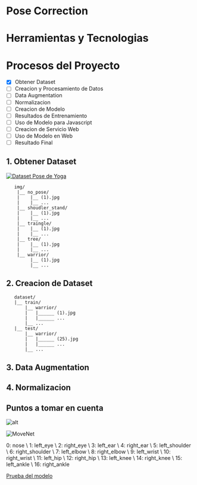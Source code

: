 # Pose Correction

<!-- [![wakatime](https://wakatime.com/badge/github/Grover101/Pose-Correction.svg)](https://wakatime.com/badge/github/Grover101/Pose-Correction) -->

# Herramientas y Tecnologias

# Procesos del Proyecto

- [x] Obtener Dataset
- [ ] Creacion y Procesamiento de Datos
- [ ] Data Augmentation
- [ ] Normalizacion
- [ ] Creacion de Modelo
- [ ] Resultados de Entrenamiento
- [ ] Uso de Modelo para Javascript
- [ ] Creacion de Servicio Web
- [ ] Uso de Modelo en Web
- [ ] Resultado Final

## 1. Obtener Dataset

[![Dataset Pose de Yoga](https://img.shields.io/badge/Dataset-download-blue)](https://drive.google.com/drive/folders/1A5BjyqNvs_q7EfUhTdcNEiesZ8IVxMF2?usp=sharing)

```
   img/
    |__ no_pose/
    |    |__ (1).jpg
    |    |__ ...
    |__ shoudler_stand/
    |    |__ (1).jpg
    |    |__ ...
    |__ traingle/
    |    |__ (1).jpg
    |    |__ ...
    |__ tree/
    |    |__ (1).jpg
    |    |__ ...
    |__ warrior/
         |__ (1).jpg
         |__ ...
```

## 2. Creacion de Dataset

```
   dataset/
   |__ train/
       |__ warrior/
       |   |______ (1).jpg
       |   |______ ...
       |__ ...
   |__ test/
       |__ warrior/
       |   |______ (25).jpg
       |   |______ ...
       |__ ...
```

## 3. Data Augmentation

## 4. Normalizacion

## Puntos a tomar en cuenta

![alt](https://learnopencv.com/wp-content/uploads/2021/05/fix-overlay-issue.jpg)

![MoveNet](https://storage.googleapis.com/movenet/coco-keypoints-500.png)

0: nose \ 1: left_eye \ 2: right_eye \ 3: left_ear \ 4: right_ear \ 5: left_shoulder \ 6: right_shoulder \ 7: left_elbow \ 8: right_elbow \ 9: left_wrist \ 10: right_wrist \ 11: left_hip \ 12: right_hip \ 13: left_knee \ 14: right_knee \ 15: left_ankle \ 16: right_ankle

[Prueba del modelo](https://storage.googleapis.com/tfjs-models/demos/pose-detection/index.html?model=movenet)
